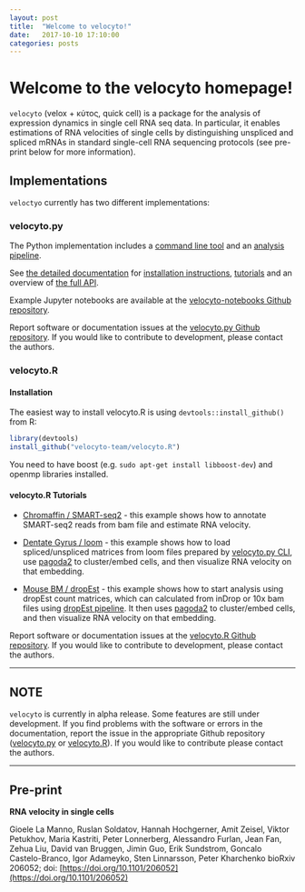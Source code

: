 ```yaml
---
layout: post
title:  "Welcome to velocyto!"
date:   2017-10-10 17:10:00
categories: posts
---
```


# Welcome to the velocyto homepage!

`velocyto` (velox + κύτος, quick cell) is a package for the analysis of expression dynamics in single cell RNA seq data. In particular, it enables estimations of RNA velocities of single cells by distinguishing unspliced and spliced mRNAs in standard single-cell RNA sequencing protocols (see pre-print below for more information).

## Implementations

`veloctyo` currently has two different implementations:

### velocyto.py

The Python implementation includes a [command line tool](http://velocyto.org/velocyto.py/tutorial/index.html#running-the-cli) and an [analysis pipeline](http://velocyto.org/velocyto.py/tutorial/analysis.html#analysis).

See [the detailed documentation](http://velocyto.org/velocyto.py/) for [installation instructions](http://velocyto.org/velocyto.py/install/index.html), [tutorials](http://velocyto.org/velocyto.py/tutorial/index.html) and an overview of [the full API](http://velocyto.org/velocyto.py/fullapi/index.html).

Example Jupyter notebooks are available at the [velocyto-notebooks Github repository](https://github.com/velocyto-team/velocyto-notebooks/tree/master/python).

Report software or documentation issues at the [velocyto.py Github repository](https://github.com/velocyto-team/velocyto.py). If you would like to contribute to development, please contact the authors.

### velocyto.R

#### Installation

The easiest way to install velocyto.R is using `devtools::install_github()` from R:

```R
library(devtools)
install_github("velocyto-team/velocyto.R")
```
You need to have boost (e.g. `sudo apt-get install libboost-dev`) and openmp libraries installed.

#### velocyto.R Tutorials

- [Chromaffin / SMART-seq2](http://pklab.med.harvard.edu/velocyto/notebooks/R/chromaffin.nb.html) - this example shows how to annotate SMART-seq2 reads from bam file and estimate RNA velocity.

- [Dentate Gyrus / loom](http://pklab.med.harvard.edu/velocyto/notebooks/R/DG1.nb.html) - this example shows how to load spliced/unspliced matrices from loom files prepared by [velocyto.py CLI](http://velocyto.org/velocyto.py/tutorial/index.html#running-the-cli), use [pagoda2](https://github.com/hms-dbmi/pagoda2) to cluster/embed cells, and then visualize RNA velocity on that embedding.

- [Mouse BM / dropEst](http://pklab.med.harvard.edu/velocyto/notebooks/R/SCG71.nb.html) - this example shows how to start analysis using dropEst count matrices, which can calculated from inDrop or 10x bam files using [dropEst pipeline](https://github.com/hms-dbmi/dropEst/). It then uses [pagoda2](https://github.com/hms-dbmi/pagoda2) to cluster/embed cells, and then visualize RNA velocity on that embedding.

Report software or documentation issues at the [velocyto.R Github repository](https://github.com/velocyto-team/velocyto.R). If you would like to contribute to development, please contact the authors.

---
## **NOTE**

`velocyto` is currently in alpha release. Some features are still under development. If you find problems with the software or errors in the documentation, report the issue in the appropriate Github repository ([velocyto.py](https://github.com/velocyto-team/velocyto.py) or [velocyto.R](https://github.com/velocyto-team/velocyto.R)). If you would like to contribute please contact the authors.

---

## Pre-print

**RNA velocity in single cells**

Gioele La Manno, Ruslan Soldatov, Hannah Hochgerner, Amit Zeisel, Viktor Petukhov, Maria Kastriti, Peter Lonnerberg, Alessandro Furlan, Jean Fan, Zehua Liu, David van Bruggen, Jimin Guo, Erik Sundstrom, Goncalo Castelo-Branco, Igor Adameyko, Sten Linnarsson, Peter Kharchenko
bioRxiv 206052; doi: [https://doi.org/10.1101/206052](https://doi.org/10.1101/206052)
